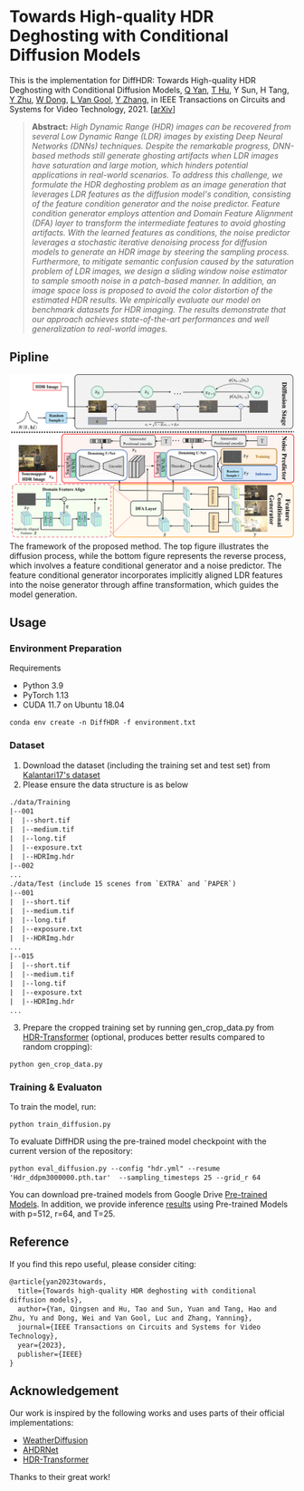 # Towards High-quality HDR Deghosting with Conditional Diffusion Models

This is the implementation for DiffHDR: Towards High-quality HDR Deghosting with Conditional Diffusion Models, [Q Yan](https://scholar.google.com.hk/citations?hl=zh-CN&user=BSGy3foAAAAJ), [T Hu](https://scholar.google.com.hk/citations?user=BNkFUbsAAAAJ&hl=zh-CN), Y Sun, H Tang, [Y Zhu](https://scholar.google.com.hk/citations?hl=zh-CN&user=NEgnwxkAAAAJ), [W Dong](https://scholar.google.com.hk/citations?hl=zh-CN&user=tkTl3BMAAAAJ&view_op=list_works&sortby=pubdate), [L Van Gool](https://scholar.google.com.hk/citations?hl=zh-CN&user=TwMib_QAAAAJ), [Y Zhang](https://scholar.google.com.hk/citations?hl=zh-CN&user=-wzlS7QAAAAJ), in IEEE Transactions on Circuits and Systems for Video Technology, 2021. 
 [[arXiv](https://arxiv.org/abs/2311.00932)]

> **Abstract:** *High Dynamic Range (HDR) images can be recovered from several Low Dynamic Range (LDR) images by existing Deep Neural Networks (DNNs) techniques.
Despite the remarkable progress, DNN-based methods still generate ghosting artifacts when LDR images have saturation and large motion, which hinders potential applications in real-world scenarios.
To address this challenge, we formulate the HDR deghosting problem as an image generation that leverages LDR features as the diffusion model's condition, consisting of the feature condition generator and the noise predictor.
Feature condition generator employs attention and Domain Feature Alignment (DFA) layer to transform the intermediate features to avoid ghosting artifacts. With the learned features as conditions, the noise predictor leverages a stochastic iterative denoising process for diffusion models to generate an HDR image by steering the sampling process. Furthermore, to mitigate semantic confusion caused by the saturation problem of LDR images, we design a sliding window noise estimator to sample smooth noise in a patch-based manner. In addition, an image space loss is proposed to avoid the color distortion of the estimated HDR results. We empirically evaluate our model on benchmark datasets for HDR imaging. The results demonstrate that our approach achieves state-of-the-art performances and well generalization to real-world images.*

## Pipline
![Illustrating the architecture of the proposed method](./figs/framework.png)
The framework of the proposed method. The top figure illustrates the diffusion process, while the bottom figure represents the reverse process, which involves a feature conditional generator and a noise predictor. The feature conditional generator incorporates implicitly aligned LDR features into the noise generator through affine transformation, which guides the model generation.

## Usage

### Environment Preparation
Requirements
* Python 3.9
* PyTorch 1.13
* CUDA 11.7 on Ubuntu 18.04
```
conda env create -n DiffHDR -f environment.txt
```
### Dataset
1. Download the dataset (including the training set and test set) from [Kalantari17's dataset](https://cseweb.ucsd.edu/~viscomp/projects/SIG17HDR/)
2. Please ensure the data structure is as below
```
./data/Training
|--001
|  |--short.tif
|  |--medium.tif
|  |--long.tif
|  |--exposure.txt
|  |--HDRImg.hdr
|--002
...
./data/Test (include 15 scenes from `EXTRA` and `PAPER`)
|--001
|  |--short.tif
|  |--medium.tif
|  |--long.tif
|  |--exposure.txt
|  |--HDRImg.hdr
...
|--015
|  |--short.tif
|  |--medium.tif
|  |--long.tif
|  |--exposure.txt
|  |--HDRImg.hdr
...
```
3. Prepare the cropped training set by running gen_crop_data.py from [HDR-Transformer](https://github.com/liuzhen03/HDR-Transformer-PyTorch) (optional, produces better results compared to random cropping):
```
python gen_crop_data.py
```
### Training & Evaluaton

To train the model, run:
```
python train_diffusion.py
```
To evaluate DiffHDR using the pre-trained model checkpoint with the current version of the repository:
```
python eval_diffusion.py --config "hdr.yml" --resume 'Hdr_ddpm3000000.pth.tar'  --sampling_timesteps 25 --grid_r 64
```

You can download pre-trained models from Google Drive
[Pre-trained Models](https://drive.google.com/file/d/1UwmxS20GAzBtU5G6NRJAQADmIyCZPPDE/view?usp=drive_link). 
In addition, we provide inference [results](https://drive.google.com/drive/folders/1jHjhyXkt_0uMhz2BeWBJ7h-YhRGF97r_?usp=sharing) using Pre-trained Models with p=512, r=64, and T=25.

## Reference
If you find this repo useful, please consider citing:
```
@article{yan2023towards,
  title={Towards high-quality HDR deghosting with conditional diffusion models},
  author={Yan, Qingsen and Hu, Tao and Sun, Yuan and Tang, Hao and Zhu, Yu and Dong, Wei and Van Gool, Luc and Zhang, Yanning},
  journal={IEEE Transactions on Circuits and Systems for Video Technology},
  year={2023},
  publisher={IEEE}
}
```
## Acknowledgement
Our work is inspired by the following works and uses parts of their official implementations:
* [WeatherDiffusion](https://github.com/IGITUGraz/WeatherDiffusion)
* [AHDRNet](https://github.com/qingsenyangit/AHDRNet)
* [HDR-Transformer](https://github.com/liuzhen03/HDR-Transformer-PyTorch)

Thanks to their great work!
